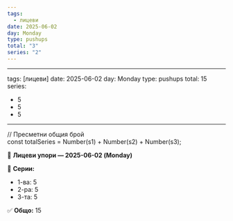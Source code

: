 ```yaml
---
tags:
  - лицеви
date: 2025-06-02
day: Monday
type: pushups
total: "3"
series: "2"
---
```

---
tags: [лицеви]
date: 2025-06-02
day: Monday
type: pushups
total: 15
series:
  - 5
  - 5
  - 5
---
// Пресметни общия брой  
const totalSeries = Number(s1) + Number(s2) + Number(s3);

💪 **Лицеви упори — 2025-06-02 (Monday)**

🧮 **Серии:**
- 1-ва: 5
- 2-ра: 5
- 3-та: 5

✅ **Общо:** 15

